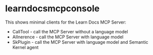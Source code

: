 # learndocsmcpconsole

This shows minimal clients for the Learn Docs MCP Server:

* CallTool - call the MCP Server without a language model
* AIInerence - call the MCP Server with language model 
* SkPlugin - call the MCP Server with language model and Semantic Kernel agent